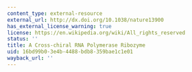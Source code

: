 ```yaml
---
content_type: external-resource
external_url: http://dx.doi.org/10.1038/nature13900
has_external_license_warning: true
license: https://en.wikipedia.org/wiki/All_rights_reserved
status: ''
title: A Cross-chiral RNA Polymerase Ribozyme
uid: 16bd99b0-3e4b-4488-bdb8-359bae1c1e01
wayback_url: ''
---
```


